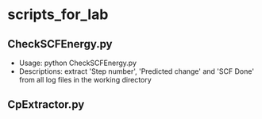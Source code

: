 # scripts_for_lab

## CheckSCFEnergy.py

- Usage: python CheckSCFEnergy.py
- Descriptions: extract 'Step number', 'Predicted change' and 'SCF Done' from all log files in the working directory

## CpExtractor.py

